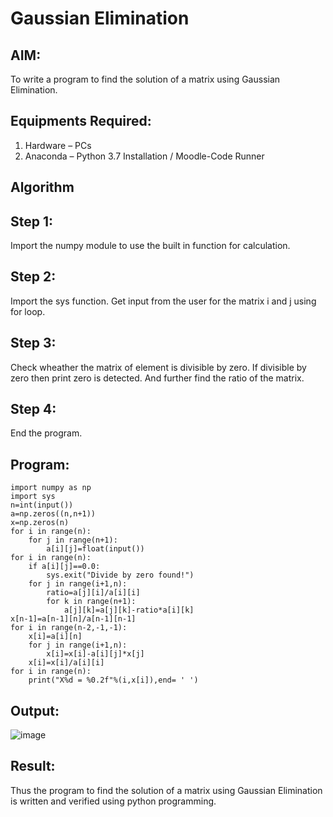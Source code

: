 # Gaussian Elimination
## AIM:
To write a program to find the solution of a matrix using Gaussian Elimination.
## Equipments Required:
1. Hardware – PCs
2. Anaconda – Python 3.7 Installation / Moodle-Code Runner
## Algorithm
## Step 1:
Import the numpy module to use the built in function for calculation.
## Step 2:
Import the sys function. Get input from the user for the matrix i and j using for loop.
## Step 3:
Check wheather the matrix of element is divisible by zero. If divisible by zero then print zero is detected. And further find the ratio of the matrix.
## Step 4:
End the program. 

## Program:
```
import numpy as np
import sys
n=int(input())
a=np.zeros((n,n+1))
x=np.zeros(n)
for i in range(n):
    for j in range(n+1):
        a[i][j]=float(input())
for i in range(n):
    if a[i][j]==0.0:
        sys.exit("Divide by zero found!")
    for j in range(i+1,n):
        ratio=a[j][i]/a[i][i]
        for k in range(n+1):
            a[j][k]=a[j][k]-ratio*a[i][k]
x[n-1]=a[n-1][n]/a[n-1][n-1]
for i in range(n-2,-1,-1):
    x[i]=a[i][n]
    for j in range(i+1,n):
        x[i]=x[i]-a[i][j]*x[j]
    x[i]=x[i]/a[i][i]
for i in range(n):
    print("X%d = %0.2f"%(i,x[i]),end= ' ')
```

## Output:
![image](https://github.com/Udhayasankaran04/Gaussian/assets/119393933/f4d841e6-202e-4d55-bb4f-982265d3f529)

## Result:
Thus the program to find the solution of a matrix using Gaussian Elimination is written and verified using python programming.

